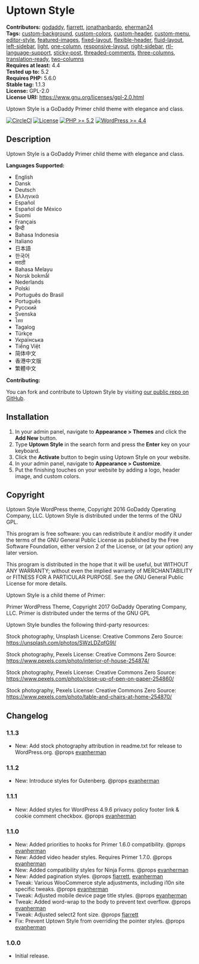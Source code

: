 # Uptown Style #
**Contributors:** [godaddy](https://profiles.wordpress.org/godaddy), [fjarrett](https://profiles.wordpress.org/fjarrett), [jonathanbardo](https://profiles.wordpress.org/jonathanbardo), [eherman24](https://profiles.wordpress.org/eherman24)  
**Tags:**              [custom-background](https://wordpress.org/themes/tags/custom-background/), [custom-colors](https://wordpress.org/themes/tags/custom-colors/), [custom-header](https://wordpress.org/themes/tags/custom-header/), [custom-menu](https://wordpress.org/themes/tags/custom-menu/), [editor-style](https://wordpress.org/themes/tags/editor-style/), [featured-images](https://wordpress.org/themes/tags/featured-images/), [fixed-layout](https://wordpress.org/themes/tags/fixed-layout/), [flexible-header](https://wordpress.org/themes/tags/flexible-header/), [fluid-layout](https://wordpress.org/themes/tags/fluid-layout/), [left-sidebar](https://wordpress.org/themes/tags/left-sidebar/), [light](https://wordpress.org/themes/tags/light/), [one-column](https://wordpress.org/themes/tags/one-column/), [responsive-layout](https://wordpress.org/themes/tags/responsive-layout/), [right-sidebar](https://wordpress.org/themes/tags/right-sidebar/), [rtl-language-support](https://wordpress.org/themes/tags/rtl-language-support/), [sticky-post](https://wordpress.org/themes/tags/sticky-post/), [threaded-comments](https://wordpress.org/themes/tags/threaded-comments/), [three-columns](https://wordpress.org/themes/tags/three-columns/), [translation-ready](https://wordpress.org/themes/tags/translation-ready/), [two-columns](https://wordpress.org/themes/tags/two-columns/)  
**Requires at least:** 4.4  
**Tested up to:**      5.2  
**Requires PHP:**      5.6.0  
**Stable tag:**        1.1.3  
**License:**           GPL-2.0  
**License URI:**       https://www.gnu.org/licenses/gpl-2.0.html  

Uptown Style is a GoDaddy Primer child theme with elegance and class.

[![CircleCI](https://circleci.com/gh/godaddy-wordpress/primer-child-uptownstyle.svg?style=svg)](https://circleci.com/gh/godaddy-wordpress/primer-child-uptownstyle) [![License](https://img.shields.io/badge/license-GPL--2.0-brightgreen.svg)](https://github.com/godaddy-wordpress/primer-child-uptownstyle/blob/master/license.txt) [![PHP >= 5.2](https://img.shields.io/badge/php-%3E=%205.2-8892bf.svg)](https://secure.php.net/supported-versions.php) [![WordPress >= 4.4](https://img.shields.io/badge/wordpress-%3E=%204.4-blue.svg)](https://wordpress.org/download/release-archive/)  

## Description ##

Uptown Style is a GoDaddy Primer child theme with elegance and class.

**Languages Supported:**

* English
* Dansk
* Deutsch
* Ελληνικά
* Español
* Español de México
* Suomi
* Français
* हिन्दी
* Bahasa Indonesia
* Italiano
* 日本語
* 한국어
* मराठी
* Bahasa Melayu
* Norsk bokmål
* Nederlands
* Polski
* Português do Brasil
* Português
* Русский
* Svenska
* ไทย
* Tagalog
* Türkçe
* Українська
* Tiếng Việt
* 简体中文
* 香港中文版
* 繁體中文

**Contributing:**

You can fork and contribute to Uptown Style by visiting [our public repo on GitHub](https://github.com/godaddy/wp-uptown-style-theme).

## Installation ##

1. In your admin panel, navigate to **Appearance > Themes** and click the **Add New** button.
2. Type **Uptown Style** in the search form and press the **Enter** key on your keyboard.
3. Click the **Activate** button to begin using Uptown Style on your website.
4. In your admin panel, navigate to **Appearance > Customize**.
5. Put the finishing touches on your website by adding a logo, header image, and custom colors.

## Copyright ##

Uptown Style WordPress theme, Copyright 2016 GoDaddy Operating Company, LLC.
Uptown Style is distributed under the terms of the GNU GPL.

This program is free software: you can redistribute it and/or modify
it under the terms of the GNU General Public License as published by
the Free Software Foundation, either version 2 of the License, or
(at your option) any later version.

This program is distributed in the hope that it will be useful,
but WITHOUT ANY WARRANTY; without even the implied warranty of
MERCHANTABILITY or FITNESS FOR A PARTICULAR PURPOSE. See the
GNU General Public License for more details.

Uptown Style is a child theme of Primer:

Primer WordPress Theme, Copyright 2017 GoDaddy Operating Company, LLC. Primer is distributed under the terms of the GNU GPL

Uptown Style bundles the following third-party resources:

Stock photography, Unsplash
License: Creative Commons Zero
Source: https://unsplash.com/photos/SWzLDZqfG9I/

Stock photography, Pexels
License: Creative Commons Zero
Source: https://www.pexels.com/photo/interior-of-house-254874/

Stock photography, Pexels
License: Creative Commons Zero
Source: https://www.pexels.com/photo/close-up-of-pen-on-paper-254860/

Stock photography, Pexels
License: Creative Commons Zero
Source: https://www.pexels.com/photo/table-and-chairs-at-home-254870/

## Changelog ##

### 1.1.3 ###

* New: Add stock photography attribution in readme.txt for release to WordPress.org. @props [evanherman](https://github.com/EvanHerman)

### 1.1.2 ###

* New: Introduce styles for Gutenberg. @props [evanherman](https://github.com/EvanHerman)

### 1.1.1 ###

* New: Added styles for WordPress 4.9.6 privacy policy footer link & cookie comment checkbox. @props [evanherman](https://github.com/EvanHerman)

### 1.1.0 ###

* New: Added priorities to hooks for Primer 1.6.0 compatibility. @props [evanherman](https://github.com/EvanHerman)
* New: Added video header styles. Requires Primer 1.7.0. @props [evanherman](https://github.com/EvanHerman)
* New: Added compatibility styles for Ninja Forms. @props [evanherman](https://github.com/EvanHerman)
* New: Added pagination styles. @props [fjarrett](https://github.com/fjarrett), [evanherman](https://github.com/EvanHerman)
* Tweak: Various WooCommerce style adjustments, including i10n site specific tweaks. @props [evanherman](https://github.com/EvanHerman)
* Tweak: Adjusted mobile device page title styles. @props [evanherman](https://github.com/EvanHerman)
* Tweak: Added word-wrap to the body to prevent text overflow. @props [evanherman](https://github.com/EvanHerman)
* Tweak: Adjusted select2 font size. @props [fjarrett](https://github.com/fjarrett)
* Fix: Prevent Uptown Style from overriding the pointer styles. @props [evanherman](https://github.com/EvanHerman)

### 1.0.0 ###

* Initial release.
